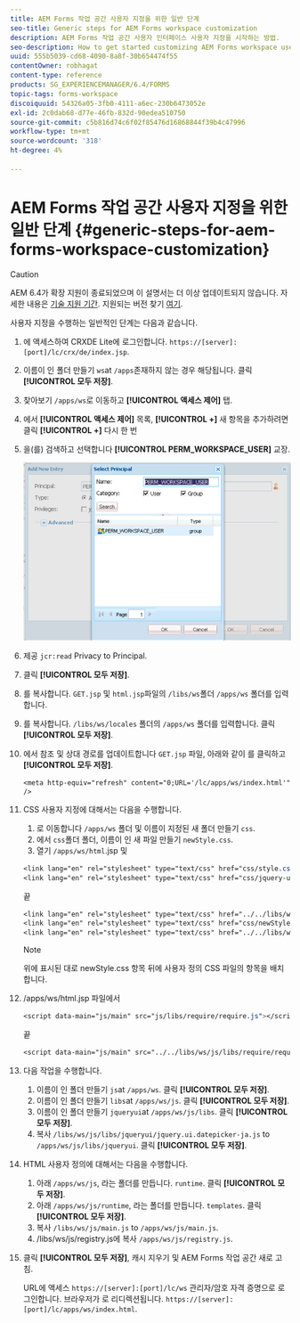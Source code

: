 ```yaml
---
title: AEM Forms 작업 공간 사용자 지정을 위한 일반 단계
seo-title: Generic steps for AEM Forms workspace customization
description: AEM Forms 작업 공간 사용자 인터페이스 사용자 지정을 시작하는 방법.
seo-description: How to get started customizing AEM Forms workspace user interface.
uuid: 555b5039-cd68-4090-8a8f-30b654474f55
contentOwner: robhagat
content-type: reference
products: SG_EXPERIENCEMANAGER/6.4/FORMS
topic-tags: forms-workspace
discoiquuid: 54326a05-3fb0-4111-a6ec-230b6473052e
exl-id: 2c0dab68-d77e-46fb-832d-90edea510750
source-git-commit: c5b816d74c6f02f85476d16868844f39b4c47996
workflow-type: tm+mt
source-wordcount: '318'
ht-degree: 4%

---
```


# AEM Forms 작업 공간 사용자 지정을 위한 일반 단계 {#generic-steps-for-aem-forms-workspace-customization}

>[!CAUTION]
>
>AEM 6.4가 확장 지원이 종료되었으며 이 설명서는 더 이상 업데이트되지 않습니다. 자세한 내용은 [기술 지원 기간](https://helpx.adobe.com/kr/support/programs/eol-matrix.html). 지원되는 버전 찾기 [여기](https://experienceleague.adobe.com/docs/).

사용자 지정을 수행하는 일반적인 단계는 다음과 같습니다.

1. 에 액세스하여 CRXDE Lite에 로그인합니다. `https://[server]:[port]/lc/crx/de/index.jsp`.
1. 이름이 인 폴더 만들기 `ws`at `/apps`존재하지 않는 경우 해당됩니다. 클릭 **[!UICONTROL 모두 저장]**.
1. 찾아보기 `/apps/ws`로 이동하고 **[!UICONTROL 액세스 제어]** 탭.
1. 에서 **[!UICONTROL 액세스 제어]** 목록, **[!UICONTROL +]** 새 항목을 추가하려면 클릭 **[!UICONTROL +]** 다시 한 번
1. 을(를) 검색하고 선택합니다 **[!UICONTROL PERM_WORKSPACE_USER]** 교장.

   ![Analysis Workspace를 사용자 지정하는 일반 단계의 일부로 PERM_WORKSPACE_USER 주도자를 선택합니다](assets/perm_workspace_user.png)

1. 제공 `jcr:read` Privacy to Principal.
1. 클릭 **[!UICONTROL 모두 저장]**.
1. 를 복사합니다. `GET.jsp` 및 `html.jsp`파일의 `/libs/ws`폴더 `/apps/ws` 폴더를 입력합니다.
1. 를 복사합니다. `/libs/ws/locales` 폴더의 `/apps/ws` 폴더를 입력합니다. 클릭 **[!UICONTROL 모두 저장]**.
1. 에서 참조 및 상대 경로를 업데이트합니다 `GET.jsp` 파일, 아래와 같이 를 클릭하고 **[!UICONTROL 모두 저장]**.

   ```
   <meta http-equiv="refresh" content="0;URL='/lc/apps/ws/index.html'" />
   ```

1. CSS 사용자 지정에 대해서는 다음을 수행합니다.

   1. 로 이동합니다 `/apps/ws` 폴더 및 이름이 지정된 새 폴더 만들기 `css`.
   1. 에서 `css`폴더 폴더, 이름이 인 새 파일 만들기 `newStyle.css`.
   1. 열기 `/apps/ws/html`.jsp 및

   ```css
   <link lang="en" rel="stylesheet" type="text/css" href="css/style.css" />
   <link lang="en" rel="stylesheet" type="text/css" href="css/jquery-ui.css"/>
   ```

   끝

   ```css
   <link lang="en" rel="stylesheet" type="text/css" href="../../libs/ws/css/style.css" />
   <link lang="en" rel="stylesheet" type="text/css" href="css/newStyle.css" />
   <link lang="en" rel="stylesheet" type="text/css" href="../../libs/ws/css/jquery-ui.css"/>
   ```

   >[!NOTE]
   >
   >위에 표시된 대로 newStyle.css 항목 뒤에 사용자 정의 CSS 파일의 항목을 배치합니다.

1. /apps/ws/html.jsp 파일에서

   ```css
   <script data-main="js/main" src="js/libs/require/require.js"></script>
   ```

   끝

   ```css
   <script data-main="js/main" src="../../libs/ws/js/libs/require/require.js"></script>
   ```

1. 다음 작업을 수행합니다.

   1. 이름이 인 폴더 만들기 `js`at `/apps/ws`. 클릭 **[!UICONTROL 모두 저장]**.
   1. 이름이 인 폴더 만들기 `libs`at `/apps/ws/js`. 클릭 **[!UICONTROL 모두 저장]**.
   1. 이름이 인 폴더 만들기 `jqueryui`at `/apps/ws/js/libs`. 클릭 **[!UICONTROL 모두 저장]**.
   1. 복사 `/libs/ws/js/libs/jqueryui/jquery.ui.datepicker-ja.js` to `/apps/ws/js/libs/jqueryui`. 클릭 **[!UICONTROL 모두 저장]**.

1. HTML 사용자 정의에 대해서는 다음을 수행합니다.

   1. 아래 `/apps/ws/js`, 라는 폴더를 만듭니다. `runtime`. 클릭 **[!UICONTROL 모두 저장]**.
   1. 아래 `/apps/ws/js/runtime`, 라는 폴더를 만듭니다. `templates`. 클릭 **[!UICONTROL 모두 저장]**.
   1. 복사 `/libs/ws/js/main.js` to `/apps/ws/js/main.js`.
   1. /libs/ws/js/registry.js에 복사 `/apps/ws/js/registry.js`.

1. 클릭 **[!UICONTROL 모두 저장]**, 캐시 지우기 및 AEM Forms 작업 공간 새로 고침.

   URL에 액세스 `https://[server]:[port]/lc/ws` 관리자/암호 자격 증명으로 로그인합니다. 브라우저가 로 리디렉션됩니다. `https://[server]:[port]/lc/apps/ws/index.html`.
